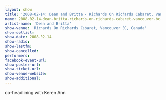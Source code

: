 ```yaml
---
layout: show
title: '2008-02-14: Dean and Britta - Richards On Richards Cabaret, Vancouver BC, Canada'
name: 2008-02-14-dean-britta-richards-on-richards-cabaret-vancouver-bc-canada
artist-name: 'Dean and Britta'
show-venue: 'Richards On Richards Cabaret, Vancouver BC, Canada'
show-setlist: 
show-date: 2008-02-14
show-radio: 
show-lastfm: 
show-cancelled: 
performers: 
facebook-event-url: 
show-poster-url: 
show-ticket-url: 
show-venue-website: 
show-additional: 
---
```


co-headlining with Keren Ann
